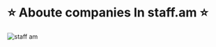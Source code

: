 # :star: Aboute companies In staff.am :star: 
![staff am](https://user-images.githubusercontent.com/43417313/51937731-5e392b80-241c-11e9-861e-583b06cde11b.gif)
